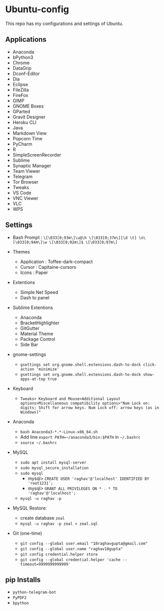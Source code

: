 # Ubuntu-config

This repo has my configurations and settings of Ubuntu.


## Applications

- Anaconda
- bPython3
- Chrome
- DataGrip
- Dconf-Editor
- Dia
- Eclipse
- FileZilla
- FireFox
- GIMP 
- GNOME Boxes
- GParted
- Gravit Designer
- Heroku CLI 
- Java
- Markdown View
- Popcorn Time 
- PyCharm
- R
- SimpleScreenRecorder
- Sublime
- Synaptic Manager
- Team Viewer
- Telegram
- Tor Browser
- Tweaks
- VS Code
- VNC Viewer
- VLC
- WPS


## Settings

- Bash Prompt : `\[\033[0;93m\]\u@\h \[\033[0;37m\][\d \t] \n\[\033[0;94m\]\w \[\033[0;92m\]$ \[\033[0;97m\]`

- Themes
	- Application : Toffee-dark-compact
	- Cursor : Capitaine-cursors
	- Icons : Paper

- Extentions
	- Simple Net Speed
	- Dash to panel

- Sublime Extentions
	- Anaconda
	- BracketHighlighter
	- GitGutter
	- Material Theme
	- Package Control
	- Side Bar

- gnome-settings
	- `gsettings set org.gnome.shell.extensions.dash-to-dock click-action 'minimize'`
	- `gsettings set org.gnome.shell.extensions.dash-to-dock show-apps-at-top true`

- Keyboard
	- `Tweaks> Keyboard and Mouse>Additional Layout options>Miscellaneous compatibility options>"Num Lock on: digits; Shift for arrow keys. Num Lock off: arrow keys (as in Windows)"`

- Anaconda
	- `bash Anaconda3-*.*-Linux-x86_64.sh`
	- Add line `export PATH=~/anaconda3/bin:$PATH` in `~/.bashrc`
	- `source ~/.bashrc`

- MySQL
	- `sudo apt install mysql-server`
	- `sudo mysql_secure_installation`
	- `sudo mysql`
		- mysql> `CREATE USER 'raghav'@'localhost' IDENTIFIED BY 'root1231';`
		- mysql> `GRANT ALL PRIVILEGES ON * . * TO 'raghav'@'localhost';`
    - `mysql -u raghav -p`

- MySQL Restore: 
	- create database `zeal`
	- `mysql -u raghav -p zeal < zeal.sql`

- Git (one-time)
	- `git config --global user.email "18raghavgupta@gmail.com"`
	- `git config --global user.name "raghav18gupta"`
	- `git config credential.helper store`
	- `git config --global credential.helper 'cache --timeout=9999999999999'`

## pip Installs

- `python-telegram-bot`
- `PyPDF2`
- `bpython`